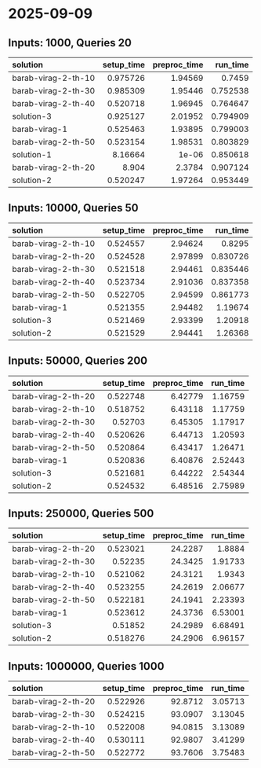 # 2025-09-09

## Inputs: 1000, Queries 20

| solution            |   setup_time |   preproc_time |   run_time |
|:--------------------|-------------:|---------------:|-----------:|
| barab-virag-2-th-10 |     0.975726 |        1.94569 |   0.7459   |
| barab-virag-2-th-30 |     0.985309 |        1.95446 |   0.752538 |
| barab-virag-2-th-40 |     0.520718 |        1.96945 |   0.764647 |
| solution-3          |     0.925127 |        2.01952 |   0.794909 |
| barab-virag-1       |     0.525463 |        1.93895 |   0.799003 |
| barab-virag-2-th-50 |     0.523154 |        1.98531 |   0.803829 |
| solution-1          |     8.16664  |        1e-06   |   0.850618 |
| barab-virag-2-th-20 |     8.904    |        2.3784  |   0.907124 |
| solution-2          |     0.520247 |        1.97264 |   0.953449 |

## Inputs: 10000, Queries 50

| solution            |   setup_time |   preproc_time |   run_time |
|:--------------------|-------------:|---------------:|-----------:|
| barab-virag-2-th-10 |     0.524557 |        2.94624 |   0.8295   |
| barab-virag-2-th-20 |     0.524528 |        2.97899 |   0.830726 |
| barab-virag-2-th-30 |     0.521518 |        2.94461 |   0.835446 |
| barab-virag-2-th-40 |     0.523734 |        2.91036 |   0.837358 |
| barab-virag-2-th-50 |     0.522705 |        2.94599 |   0.861773 |
| barab-virag-1       |     0.521355 |        2.94482 |   1.19674  |
| solution-3          |     0.521469 |        2.93399 |   1.20918  |
| solution-2          |     0.521529 |        2.94441 |   1.26368  |

## Inputs: 50000, Queries 200

| solution            |   setup_time |   preproc_time |   run_time |
|:--------------------|-------------:|---------------:|-----------:|
| barab-virag-2-th-20 |     0.522748 |        6.42779 |    1.16759 |
| barab-virag-2-th-10 |     0.518752 |        6.43118 |    1.17759 |
| barab-virag-2-th-30 |     0.52703  |        6.45305 |    1.17917 |
| barab-virag-2-th-40 |     0.520626 |        6.44713 |    1.20593 |
| barab-virag-2-th-50 |     0.520864 |        6.43417 |    1.26471 |
| barab-virag-1       |     0.520836 |        6.40876 |    2.52443 |
| solution-3          |     0.521681 |        6.44222 |    2.54344 |
| solution-2          |     0.524532 |        6.48516 |    2.75989 |

## Inputs: 250000, Queries 500

| solution            |   setup_time |   preproc_time |   run_time |
|:--------------------|-------------:|---------------:|-----------:|
| barab-virag-2-th-20 |     0.523021 |        24.2287 |    1.8884  |
| barab-virag-2-th-30 |     0.52235  |        24.3425 |    1.91733 |
| barab-virag-2-th-10 |     0.521062 |        24.3121 |    1.9343  |
| barab-virag-2-th-40 |     0.523255 |        24.2619 |    2.06677 |
| barab-virag-2-th-50 |     0.522181 |        24.1941 |    2.23393 |
| barab-virag-1       |     0.523612 |        24.3736 |    6.53001 |
| solution-3          |     0.51852  |        24.2989 |    6.68491 |
| solution-2          |     0.518276 |        24.2906 |    6.96157 |

## Inputs: 1000000, Queries 1000

| solution            |   setup_time |   preproc_time |   run_time |
|:--------------------|-------------:|---------------:|-----------:|
| barab-virag-2-th-20 |     0.522926 |        92.8712 |    3.05713 |
| barab-virag-2-th-30 |     0.524215 |        93.0907 |    3.13045 |
| barab-virag-2-th-10 |     0.522008 |        94.0815 |    3.13089 |
| barab-virag-2-th-40 |     0.530111 |        92.9807 |    3.41299 |
| barab-virag-2-th-50 |     0.522772 |        93.7606 |    3.75483 |